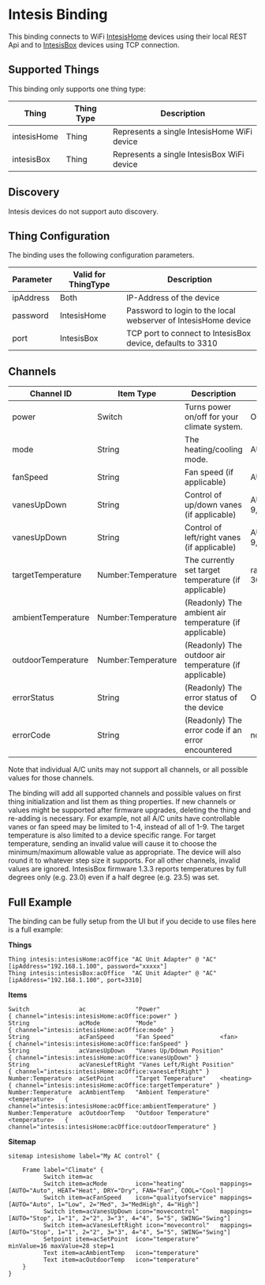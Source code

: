 # Intesis Binding

This binding connects to WiFi [IntesisHome](https://www.intesis.com/products/cloud-solutions/ac-cloud-control) devices using their local REST Api and to [IntesisBox](https://www.intesis.com/products/ac-interfaces/wifi-gateways) devices using TCP connection.



## Supported Things

This binding only supports one thing type:

| Thing       | Thing Type | Description                                 |
|-------------|------------|---------------------------------------------|
| intesisHome | Thing      | Represents a single IntesisHome WiFi device |
| intesisBox  | Thing      | Represents a single IntesisBox WiFi device  |

## Discovery

Intesis devices do not support auto discovery.

## Thing Configuration

The binding uses the following configuration parameters.

| Parameter | Valid for ThingType | Description                                                    |
|-----------|---------------------|----------------------------------------------------------------|
| ipAddress | Both                | IP-Address of the device                                       |
| password  | IntesisHome         | Password to login to the local webserver of IntesisHome device |
| port      | IntesisBox          | TCP port to connect to IntesisBox device, defaults to 3310     |


## Channels

| Channel ID         | Item Type          | Description                                            | Possible Values             |
|--------------------|--------------------|--------------------------------------------------------|-----------------------------|
| power              | Switch             | Turns power on/off for your climate system.            | ON,OFF                      |
| mode               | String             | The heating/cooling mode.                              | AUTO,HEAT,DRY,FAN,COOL      |
| fanSpeed           | String             | Fan speed (if applicable)                              | AUTO,1-10                   |
| vanesUpDown        | String             | Control of up/down vanes (if applicable)               | AUTO,1-9,SWING,SWIRL,WIDE   |
| vanesUpDown        | String             | Control of left/right vanes (if applicable)            | AUTO,1-9,SWING,SWIRL,WIDE   |
| targetTemperature  | Number:Temperature | The currently set target temperature (if applicable)   | range between 18°C and 30°C |
| ambientTemperature | Number:Temperature | (Readonly) The ambient air temperature (if applicable) |                             |
| outdoorTemperature | Number:Temperature | (Readonly) The outdoor air temperature (if applicable) |                             |
| errorStatus        | String             | (Readonly) The error status of the device              | OK,ERR                      |
| errorCode          | String             | (Readonly) The error code if an error encountered      | not documented              |

Note that individual A/C units may not support all channels, or all possible values for those channels.

The binding will add all supported channels and possible values on first thing initialization and list them as thing properties.
If new channels or values might be supported after firmware upgrades, deleting the thing and re-adding is necessary.
For example, not all A/C units have controllable vanes or fan speed may be limited to 1-4, instead of all of 1-9.
The target temperature is also limited to a device specific range. For target temperature, sending an invalid value
will cause it to choose the minimum/maximum allowable value as appropriate. The device will also round it to
whatever step size it supports. For all other channels, invalid values are ignored.
IntesisBox firmware 1.3.3 reports temperatures by full degrees only (e.g. 23.0) even if a half degree (e.g. 23.5) was set.

## Full Example

The binding can be fully setup from the UI but if you decide to use files here is a full example:

**Things**

```
Thing intesis:intesisHome:acOffice "AC Unit Adapter" @ "AC" [ipAddress="192.168.1.100", password="xxxxx"]
Thing intesis:intesisBox:acOffice  "AC Unit Adapter" @ "AC" [ipAddress="192.168.1.100", port=3310]
```

**Items**

```intesishome.items
Switch              ac              "Power"                                 { channel="intesis:intesisHome:acOffice:power" }
String              acMode          "Mode"                                  { channel="intesis:intesisHome:acOffice:mode" }
String              acFanSpeed      "Fan Speed"             <fan>           { channel="intesis:intesisHome:acOffice:fanSpeed" }
String              acVanesUpDown   "Vanes Up/Ddown Position"               { channel="intesis:intesisHome:acOffice:vanesUpDown" }
String              acVanesLeftRight "Vanes Left/Right Position"            { channel="intesis:intesisHome:acOffice:vanesLeftRight" }
Number:Temperature  acSetPoint      "Target Temperature"    <heating>       { channel="intesis:intesisHome:acOffice:targetTemperature" }
Number:Temperature  acAmbientTemp   "Ambient Temperature"   <temperature>   { channel="intesis:intesisHome:acOffice:ambientTemperature" }
Number:Temperature  acOutdoorTemp   "Outdoor Temperature"   <temperature>   { channel="intesis:intesisHome:acOffice:outdoorTemperature" }
```

**Sitemap**

```intesisHome.sitemap
sitemap intesishome label="My AC control" {

    Frame label="Climate" {
          Switch item=ac
          Switch item=acMode        icon="heating"          mappings=[AUTO="Auto", HEAT="Heat", DRY="Dry", FAN="Fan", COOL="Cool"]
          Switch item=acFanSpeed    icon="qualityofservice" mappings=[AUTO="Auto", 1="Low", 2="Med", 3="MedHigh", 4="High"]
          Switch item=acVanesUpDown icon="movecontrol"      mappings=[AUTO="Stop", 1="1", 2="2", 3="3", 4="4", 5="5", SWING="Swing"]
          Switch item=acVanesLeftRight icon="movecontrol"   mappings=[AUTO="Stop", 1="1", 2="2", 3="3", 4="4", 5="5", SWING="Swing"]
          Setpoint item=acSetPoint  icon="temperature"      minValue=16 maxValue=28 step=1
          Text item=acAmbientTemp   icon="temperature" 
          Text item=acOutdoorTemp   icon="temperature" 
    }
}
```
